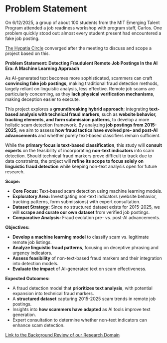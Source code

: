 # Problem Statement

On 6/12/2025, a group of about 100 students from the MIT Emerging Talent Program
attended a job readiness workshop with program staff, Carlos. One problem quickly
stood out: almost every student present had encountered a fake job posting.

[The Hypatia Circle](https://github.com/MIT-Emerging-Talent/ET6-CDSP-group-21-repo/blob/main/collaboration/README.md)
converged after the meeting to discuss and scope a project based on this.

**Problem Statement: Detecting Fraudulent Remote Job Postings In the AI Era:
A Machine Learning Approach**

As AI-generated text becomes more sophisticated, scammers can craft **convincing
fake job postings**, making traditional fraud detection methods, largely reliant
on linguistic analysis, less effective. Remote job scams are particularly
concerning, as they **lack physical verification mechanisms**, making deception
easier to execute.  

This project explores a **groundbreaking hybrid approach**; integrating
**text-based analysis with technical fraud markers**, such as **website
behavior, tracking elements, and form submission patterns**, to develop a more
holistic scam detection framework. By analyzing **job postings from 2015-2025**,
we aim to assess **how fraud tactics have evolved pre- and post-AI advancements**
and whether purely text-based classifiers remain sufficient.  

While the **primary focus is text-based classification**, this study will
**consult experts** on the feasibility of incorporating **non-text indicators**
into scam detection. Should technical fraud markers prove difficult to track due
to data constraints, the project will **refine its scope to focus solely on
linguistic fraud detection** while keeping non-text analysis open for future research.

**Scope:**

- **Core Focus:** Text-based scam detection using machine learning models.
- **Exploratory Area:** Investigating non-text indicators (website behavior,
tracking patterns, form submissions) with expert consultation.  
- **Dataset Strategy:** Since no structured dataset exists for 2015-2025, we
will **scrape and curate our own dataset** from verified job postings.  
- **Comparative Analysis:** Fraud evolution pre- vs. post-AI advancements.  

**Objectives:**

- **Develop a machine learning model** to classify scam vs. legitimate remote
job listings.  
- **Analyze linguistic fraud patterns**, focusing on deceptive phrasing and
urgency indicators.  
- **Assess feasibility** of non-text-based fraud markers and their integration
into detection models.  
- **Evaluate the impact** of AI-generated text on scam effectiveness.  

**Expected Outcomes:**

- A fraud detection model that **prioritizes text analysis**, with potential
expansion into technical fraud markers.  
- A **structured dataset** capturing 2015-2025 scam trends in remote job
postings.  
- Insights into **how scammers have adapted** as AI tools improve text
generation.  
- Expert consultation to determine whether non-text indicators can enhance scam detection.

[Link to the Background Review of our Research Domain](https://github.com/MIT-Emerging-Talent/ET6-CDSP-group-21-repo/blob/main/0_domain_study/README.md)
